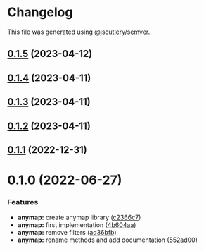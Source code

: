 # Changelog

This file was generated using [@jscutlery/semver](https://github.com/jscutlery/semver).

## [0.1.5](https://github.com/RicardoJBarrios/kuoki/compare/anymap-v0.1.4...anymap-v0.1.5) (2023-04-12)



## [0.1.4](https://github.com/RicardoJBarrios/kuoki/compare/anymap-v0.1.3...anymap-v0.1.4) (2023-04-11)



## [0.1.3](https://github.com/RicardoJBarrios/kuoki/compare/anymap-v0.1.2...anymap-v0.1.3) (2023-04-11)



## [0.1.2](https://github.com/RicardoJBarrios/kuoki/compare/anymap-v0.1.1...anymap-v0.1.2) (2023-04-11)



## [0.1.1](https://github.com/RicardoJBarrios/kuoki/compare/anymap-v0.1.0...anymap-v0.1.1) (2022-12-31)



# 0.1.0 (2022-06-27)


### Features

* **anymap:** create anymap library ([c2366c7](https://github.com/RicardoJBarrios/kuoki/commit/c2366c73438d302331f82b905bc6f82ab68f7fb2))
* **anymap:** first implementation ([4b604aa](https://github.com/RicardoJBarrios/kuoki/commit/4b604aa363248a83d7380e64fb0403a39a42fc3c))
* **anymap:** remove filters ([ad36bfb](https://github.com/RicardoJBarrios/kuoki/commit/ad36bfb6987b18e1f0a6384786c9e6bc69d5a8f7))
* **anymap:** rename methods and add documentation ([552ad00](https://github.com/RicardoJBarrios/kuoki/commit/552ad00763de13ac93d8f93a2baa8fab53a52e90))
